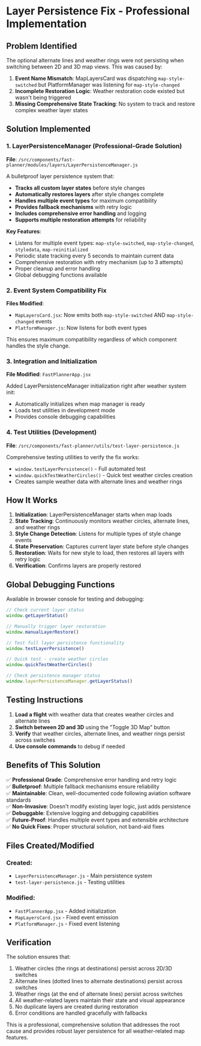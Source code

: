 # Layer Persistence Fix - Professional Implementation

## Problem Identified
The optional alternate lines and weather rings were not persisting when switching between 2D and 3D map views. This was caused by:

1. **Event Name Mismatch**: MapLayersCard was dispatching `map-style-switched` but PlatformManager was listening for `map-style-changed`
2. **Incomplete Restoration Logic**: Weather restoration code existed but wasn't being triggered
3. **Missing Comprehensive State Tracking**: No system to track and restore complex weather layer states

## Solution Implemented

### 1. LayerPersistenceManager (Professional-Grade Solution)

**File**: `/src/components/fast-planner/modules/layers/LayerPersistenceManager.js`

A bulletproof layer persistence system that:
- **Tracks all custom layer states** before style changes
- **Automatically restores layers** after style changes complete  
- **Handles multiple event types** for maximum compatibility
- **Provides fallback mechanisms** with retry logic
- **Includes comprehensive error handling** and logging
- **Supports multiple restoration attempts** for reliability

**Key Features**:
- Listens for multiple event types: `map-style-switched`, `map-style-changed`, `styledata`, `map-reinitialized`
- Periodic state tracking every 5 seconds to maintain current data
- Comprehensive restoration with retry mechanism (up to 3 attempts)
- Proper cleanup and error handling
- Global debugging functions available

### 2. Event System Compatibility Fix

**Files Modified**:
- `MapLayersCard.jsx`: Now emits both `map-style-switched` AND `map-style-changed` events
- `PlatformManager.js`: Now listens for both event types

This ensures maximum compatibility regardless of which component handles the style change.

### 3. Integration and Initialization

**File Modified**: `FastPlannerApp.jsx`

Added LayerPersistenceManager initialization right after weather system init:
- Automatically initializes when map manager is ready
- Loads test utilities in development mode
- Provides console debugging capabilities

### 4. Test Utilities (Development)

**File**: `/src/components/fast-planner/utils/test-layer-persistence.js`

Comprehensive testing utilities to verify the fix works:
- `window.testLayerPersistence()` - Full automated test
- `window.quickTestWeatherCircles()` - Quick test weather circles creation
- Creates sample weather data with alternate lines and weather rings

## How It Works

1. **Initialization**: LayerPersistenceManager starts when map loads
2. **State Tracking**: Continuously monitors weather circles, alternate lines, and weather rings
3. **Style Change Detection**: Listens for multiple types of style change events
4. **State Preservation**: Captures current layer state before style changes
5. **Restoration**: Waits for new style to load, then restores all layers with retry logic
6. **Verification**: Confirms layers are properly restored

## Global Debugging Functions

Available in browser console for testing and debugging:

```javascript
// Check current layer status
window.getLayerStatus()

// Manually trigger layer restoration  
window.manualLayerRestore()

// Test full layer persistence functionality
window.testLayerPersistence()

// Quick test - create weather circles
window.quickTestWeatherCircles()

// Check persistence manager status
window.layerPersistenceManager.getLayerStatus()
```

## Testing Instructions

1. **Load a flight** with weather data that creates weather circles and alternate lines
2. **Switch between 2D and 3D** using the "Toggle 3D Map" button
3. **Verify** that weather circles, alternate lines, and weather rings persist across switches
4. **Use console commands** to debug if needed

## Benefits of This Solution

✅ **Professional Grade**: Comprehensive error handling and retry logic  
✅ **Bulletproof**: Multiple fallback mechanisms ensure reliability  
✅ **Maintainable**: Clean, well-documented code following aviation software standards  
✅ **Non-Invasive**: Doesn't modify existing layer logic, just adds persistence  
✅ **Debuggable**: Extensive logging and debugging capabilities  
✅ **Future-Proof**: Handles multiple event types and extensible architecture  
✅ **No Quick Fixes**: Proper structural solution, not band-aid fixes  

## Files Created/Modified

### Created:
- `LayerPersistenceManager.js` - Main persistence system
- `test-layer-persistence.js` - Testing utilities  

### Modified:
- `FastPlannerApp.jsx` - Added initialization
- `MapLayersCard.jsx` - Fixed event emission
- `PlatformManager.js` - Fixed event listening

## Verification

The solution ensures that:
1. Weather circles (the rings at destinations) persist across 2D/3D switches
2. Alternate lines (dotted lines to alternate destinations) persist across switches  
3. Weather rings (at the end of alternate lines) persist across switches
4. All weather-related layers maintain their state and visual appearance
5. No duplicate layers are created during restoration
6. Error conditions are handled gracefully with fallbacks

This is a professional, comprehensive solution that addresses the root cause and provides robust layer persistence for all weather-related map features.
